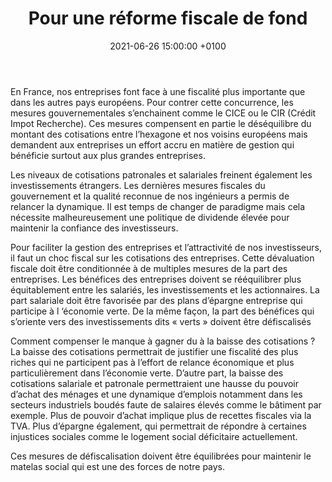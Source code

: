 ﻿---
title:  Pour une réforme fiscale de fond
date:   2021-06-26 15:00:00 +0100
image:  '/images/stats_eco.jpg'
---
En France, nos entreprises font face à une fiscalité plus importante que dans les autres pays européens. Pour contrer cette concurrence, les mesures gouvernementales s’enchainent comme le CICE ou le CIR (Crédit Impot Recherche). Ces mesures compensent en partie le déséquilibre du montant des cotisations entre l’hexagone et nos voisins européens mais demandent aux entreprises un effort accru en matière de gestion qui bénéficie surtout aux plus grandes entreprises.


Les niveaux de cotisations patronales et salariales freinent également les investissements étrangers. Les dernières mesures fiscales du gouvernement et la qualité reconnue de nos ingénieurs a permis de relancer la dynamique. Il est temps de changer de paradigme mais cela nécessite malheureusement une politique de dividende élevée pour maintenir la confiance des investisseurs.


Pour faciliter la gestion des entreprises et l’attractivité de nos investisseurs, il faut un choc fiscal sur les cotisations des entreprises. Cette dévaluation fiscale doit être conditionnée à de multiples mesures de la part des entreprises. 
Les bénéfices des entreprises doivent se rééquilibrer plus équitablement entre les salariés, les investissements et les actionnaires. 
La part salariale doit être favorisée par des plans d’épargne entreprise qui participe à l ‘économie verte. 
De la même façon, la part des bénéfices qui s’oriente vers des investissements dits « verts » doivent être défiscalisés


Comment compenser le manque à gagner du à la baisse des cotisations ? 
La baisse des cotisations permettrait de justifier une fiscalité des plus riches qui ne participent pas à l’effort de relance économique et plus particulièrement dans l’économie verte.  D’autre part, la baisse des cotisations salariale et patronale permettraient une hausse du pouvoir d’achat des ménages et une dynamique d’emplois notamment dans les secteurs industriels boudés faute de salaires élevés comme le bâtiment par exemple.  Plus de pouvoir d’achat implique plus de recettes fiscales via la TVA. Plus d’épargne également, qui permettrait de répondre à certaines injustices sociales comme le logement social déficitaire actuellement.


Ces mesures de défiscalisation doivent être équilibrées pour maintenir le matelas social qui est une des forces de notre pays.